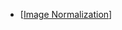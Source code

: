 - [[Image Normalization](https://machinelearningmastery.com/how-to-normalize-center-and-standardize-images-with-the-imagedatagenerator-in-keras/)]
